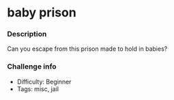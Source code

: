 # baby prison

### Description
Can you escape from this prison made to hold in babies?

### Challenge info
- Difficulty: Beginner
- Tags: misc, jail

